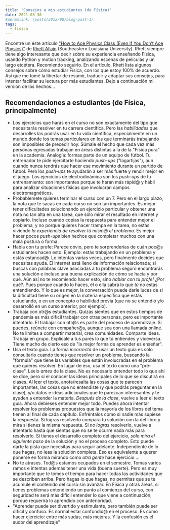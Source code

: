 ```yaml
---
title: 'Consejos a mis estudiantes (de Física)'
date: 2021-08-30
#permalink: /posts/2012/08/blog-post-1/
tags:
  - fisica
---
```


Encontré un éste artículo ["How to Ace Physics Class (Even if You Don’t Ace Physics)"](https://www.wired.com/story/how-to-ace-physics-class-even-if-you-dont-ace-physics/) de [Rhett Allain](https://www2.southeastern.edu/Academics/Faculty/rallain/) (Southeastern Louisiana University). Rhett siempre tiene algo interesante que decir sobre su experiencia enseñando Física, usando Python y motion tracking, analizando escenas de películas y un largo etcétera. Recomiendo seguirlo. En el artículo, Rhett lista algunos consejos sobre cómo estudiar Física, con los que estoy 100% de acuerdo. Así que me tomé la libertar de resumir, traducir y adaptar sus consejos, para intentar facilitar su lectura por más estudiantes. Dejo a continuación mi versión de los hechos...

## Recomendaciones a estudiantes (de Física, principalmente)

-  Los ejercicios que harás en el curso no son exactamente del tipo que necesitarás resolver en tu carrera científica. Pero las *habilidades* que desarrolles las podrás usar en tu vida científica, especialmente en un mundo donde los temas particulares en los que terminarás trabajando son imposibles de precedir hoy. Súmale el hecho que cada vez más personas egresadas trabajan en áreas distintas a la de la "Física pura" en la academia. Analogía: formas parte de un equipo de fútbol. Tu entrenador te pide ejercitarte haciendo *push-ups* ("lagartijas"), aun cuando nunca tendrás que hacer ese movimiento durante un partido de fútbol. Pero los *push-ups* te ayudarán a ser más fuerte y rendir mejor en el juego. Los ejercicios de electrodinámica son los *push-ups* de tu entrenamiento: son importantes porque te harán más rápid@ y hábil para analizar situaciones físicas que involucran campos electromagnéticos. 
-  Probablemete quieres terminar el curso con un 7. Pero en el largo plazo, la nota que te sacas en cada curso no son tan importantes. Es mejor tener dificultades solucionando un ejercicio particular y obtener una nota no tan alta en una tarea, que sólo mirar el resultado en internet y copiarlo. Incluso cuando copias la respuesta para entender mejor el problema, y no porque quieres hacer trampa en la tarea, no estás viviendo *la experiencia de resolver tú mism@ el problema*. Es mejor hacer pocos *push-ups* bien hechos que completar muchos con una mala postura o forma.
-  Habla con tu profe: Parece obvio, pero te sorprenderías de cuán poc@s estudiantes hacen esto. Ejemplo: estás trabajando en un problema y estás estancad@. Lo intentas varias veces, pero finalmente decides que necesitas ayuda. El internet está lleno de información relacionada; si buscas con palabras clave asociadas a tu problema seguro encontrarás una solución e incluso una buena explicación de cómo se hacía y por qué. Aún así no te recomiendo hacer esto, sino *hablar con tu profe!* ¿Por qué?. Pues porque cuando lo haces, él o ella sabrá lo que _tú_ no estás entendiendo. Y lo que es mejor, la conversación puede darle luces de si la dificultad tiene su origen en la materia específica que estás estudiando, o en un concepto o habilidad previa (que no se entendió y/o desarrolló en un curso anterior, por ejemplo). 
-  Trabaja con otr@s estudiantes. Quizás sientes que en estos tiempos de pandemia es más difícil trabajar con otras personas, pero es importante intentarlo. El trabajar con otr@s es parte del proceso de aprendizaje. Si puedes, reúnete con compañer@s, aunque sea con una llamada online. No te limites a compartir material, crea comunidades. Comparte ideas. Trabaja en grupo. Explícale a tus pares lo que tú entiendes y viceversa. Tiene mucho de cierto eso de "la mejor forma de aprender es enseñar".
-  Usa el texto guía. La forma *incorrecta* de usar un texto guía es sólo consultarlo cuando tienes que resolver un problema, buscando la "fórmula" que tiene las variables que están involucradas en el problema que quieres resolver. En lugar de eso, usa el texto como una "pre-clase". Léelo *antes* de la clase. No es necesario entender todo lo que ahí se dice, pero sí el conocer las ideas principales de lo que se discutirá en clases. Al leer el texto, anota/resalta las cosas que te parecen importantes, las cosas que no entendiste (y que podrás preguntar en la clase), y/o datos e ideas adicionales que te parezcan interesantes y te ayuden a entender la materia. *Después de la clase*, vuelve a leer el texto guía. Ahora debieses entender mejor todo. Puedes ahora intentar resolver los problemas propuestos que la mayoría de los libros del tema tienen al final de cada capítulo. Enfréntalos como si nadie más supiese la respuesta. Si logras resolverlo compara tu solución con la del libro y mira si tienes la misma respuesta. Si *no logras* resolverlo, vuelve a intentarlo hasta que sientas que no se te ocurre nada más para resolverlo. Si tienes el desarrollo completo del ejercicio, *sólo mira el siguiente paso* de la solución y no el proceso completo. Esto puede darte la pista que necesitas para seguir adelante. Independiente de lo que hagas, no leas la solución completa. Eso es equivalente a querer ponerse en forma mirando como *otra gente* hace ejercicio ...
-  No te atrases. Tod@s estamos ocupados en el semestre. Tomas varios ramos e intentas además tener una vida (buena suerte). Pero es muy importante que te tomes el tiempo para hacer todas las actividades que se describen arriba. Pero hagas lo que hagas, no permitas que se te acumule el contenido del curso sin avanzar. En Física y otras áreas, si tienes problemas entendiendo un punto al comienzo del curso, con seguridad te será más dificil entender lo que viene a continuación, porque requerirá lo aprendido con anterioridad.
-  "Aprender puede ser divertido y estimulante, pero también puede ser difícil y confuso. Es normal estar confundid@ en el proceso. Es como hacer ejercicio: entre más sudas, más mejoras. Y la confusión es el sudor del aprendizaje"